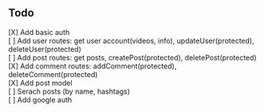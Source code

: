 ## Todo

[X] Add basic auth  
[ ] Add user routes: get user account(videos, info), updateUser(protected), deleteUser(protected)  
[ ] Add post routes: get posts, createPost(protected), deletePost(protected)  
[X] Add comment routes: addComment(protected), deleteComment(protected)  
[X] Add post model  
[ ] Serach posts (by name, hashtags)  
[ ] Add google auth
